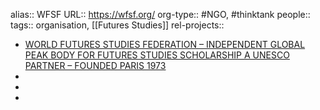 alias:: WFSF
URL:: https://wfsf.org/
org-type:: #NGO, #thinktank 
people::
tags:: organisation, [[Futures Studies]] 
rel-projects::


- [WORLD FUTURES STUDIES FEDERATION – INDEPENDENT GLOBAL PEAK BODY FOR FUTURES STUDIES SCHOLARSHIP A UNESCO PARTNER – FOUNDED PARIS 1973](https://wfsf.org/)
-
-
-